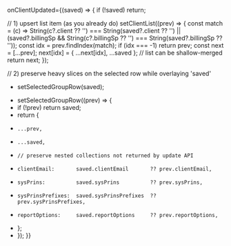 onClientUpdated={(saved) => {
  if (!saved) return;

  // 1) upsert list item (as you already do)
  setClientList((prev) => {
    const match = (c) =>
      String(c?.client ?? '') === String(saved?.client ?? '') ||
      (saved?.billingSp && String(c?.billingSp ?? '') === String(saved?.billingSp ?? ''));
    const idx = prev.findIndex(match);
    if (idx === -1) return prev;
    const next = [...prev];
    next[idx] = { ...next[idx], ...saved };   // list can be shallow-merged
    return next;
  });

  // 2) preserve heavy slices on the selected row while overlaying 'saved'
- setSelectedGroupRow(saved);
+ setSelectedGroupRow((prev) => {
+   if (!prev) return saved;
+   return {
+     ...prev,
+     ...saved,
+     // preserve nested collections not returned by update API
+     clientEmail:       saved.clientEmail       ?? prev.clientEmail,
+     sysPrins:          saved.sysPrins          ?? prev.sysPrins,
+     sysPrinsPrefixes:  saved.sysPrinsPrefixes  ?? prev.sysPrinsPrefixes,
+     reportOptions:     saved.reportOptions     ?? prev.reportOptions,
+   };
+ });
}}
